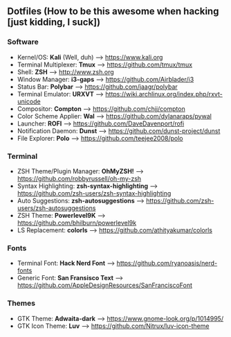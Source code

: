 ## Dotfiles (How to be this awesome when hacking [just kidding, I suck])

### Software
- Kernel/OS: **Kali** (Well, duh) --> https://www.kali.org
- Terminal Multiplexer: **Tmux** --> https://github.com/tmux/tmux
- Shell: **ZSH** --> http://www.zsh.org
- Window Manager: **i3-gaps** --> https://github.com/Airblader/i3
- Status Bar: **Polybar** --> https://github.com/jaagr/polybar
- Terminal Emulator: **URXVT** --> https://wiki.archlinux.org/index.php/rxvt-unicode
- Compositor: **Compton** --> https://github.com/chjj/compton
- Color Scheme Applier: **Wal** --> https://github.com/dylanaraps/pywal
- Launcher: **ROFI** --> https://github.com/DaveDavenport/rofi
- Notification Daemon: **Dunst** --> https://github.com/dunst-project/dunst
- File Explorer: **Polo** --> https://github.com/teejee2008/polo

### Terminal
- ZSH Theme/Plugin Manager: **OhMyZSH!** --> https://github.com/robbyrussell/oh-my-zsh
- Syntax Highlighting: **zsh-syntax-highlighting** --> https://github.com/zsh-users/zsh-syntax-highlighting
- Auto Suggestions: **zsh-autosuggestions** --> https://github.com/zsh-users/zsh-autosuggestions
- ZSH Theme: **Powerlevel9K** --> https://github.com/bhilburn/powerlevel9k
- LS Replacement: **colorls** --> https://github.com/athityakumar/colorls

### Fonts
- Terminal Font: **Hack Nerd Font** --> https://github.com/ryanoasis/nerd-fonts
- Generic Font: **San Fransisco Text** --> https://github.com/AppleDesignResources/SanFranciscoFont

### Themes
- GTK Theme: **Adwaita-dark** --> https://www.gnome-look.org/p/1014995/
- GTK Icon Theme: **Luv** --> https://github.com/Nitrux/luv-icon-theme
